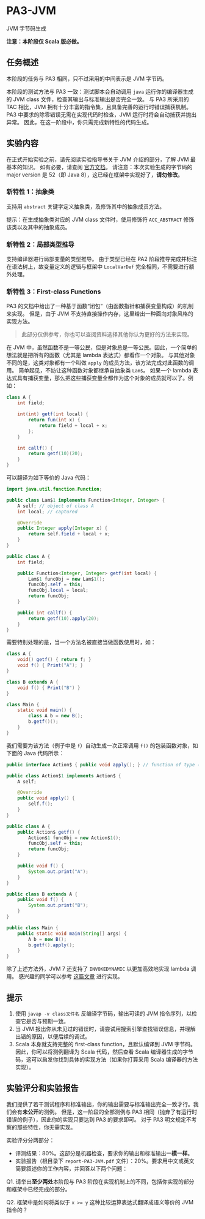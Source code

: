 # PA3-JVM

JVM 字节码生成

**注意：本阶段仅 Scala 版必做。**

## 任务概述

本阶段的任务与 PA3 相同，只不过采用的中间表示是 JVM 字节码。

本阶段的测试方法与 PA3 一致：测试脚本会自动调用 `java` 运行你的编译器生成的 JVM class 文件，检查其输出与标准输出是否完全一致。
与 PA3 所采用的 TAC 相比，JVM 拥有十分丰富的指令集，且具备完善的运行时错误捕获机制。
PA3 中要求的除零错误无需在实现代码时检查，JVM 运行时将会自动捕获并抛出异常。
因此，在这一阶段中，你只需完成新特性的代码生成。

## 实验内容

在正式开始实验之前，请先阅读实验指导书关于 JVM 介绍的部分，了解 JVM 最基本的知识。
如有必要，请查阅 [官方文档](https://docs.oracle.com/javase/specs/jvms/se8/html/)。
请注意：本次实验生成的字节码的 major version 是 52（即 Java 8），这已经在框架中实现好了，**请勿修改**。

### 新特性 1：抽象类

支持用 `abstract` 关键字定义抽象类，及修饰其中的抽象成员方法。

提示：在生成抽象类对应的 JVM class 文件时，使用修饰符 `ACC_ABSTRACT` 修饰该类以及其中的抽象成员。

### 新特性 2：局部类型推导

支持编译器进行局部变量的类型推导。
由于类型已经在 PA2 阶段推导完成并标注在语法树上，故变量定义的逻辑与框架中 `LocalVarDef` 完全相同，不需要进行额外处理。

### 新特性 3：First-class Functions

PA3 的文档中给出了一种基于函数“闭包”（由函数指针和捕获变量构成）的机制来实现。
但是，由于 JVM 不支持直接操作内存，这里给出一种面向对象风格的实现方法。

> 此部分仅供参考，你也可以查阅资料选择其他你认为更好的方法来实现。

在 JVM 中，虽然函数不是一等公民，但是对象总是一等公民。因此，一个简单的想法就是把所有的函数（尤其是 lambda 表达式）都看作一个对象。
与其他对象不同的是，这类对象都有一个叫做 `apply` 的成员方法，该方法完成对此函数的调用。
简单起见，不妨让这种函数对象都继承自抽象类 `Lam$`。
如果一个 lambda 表达式具有捕获变量，那么把这些捕获变量全都作为这个对象的成员就可以了。例如：

```java
class A {
    int field;

    int(int) getf(int local) {
        return fun(int x) {
            return field + local + x;
        };
    }

    int callf() {
        return getf(10)(20);
    }
}
```

可以翻译为如下等价的 Java 代码：

```java
import java.util.function.Function;

public class Lam$1 implements Function<Integer, Integer> {
    A self; // object of class A
    int local; // captured

    @Override
    public Integer apply(Integer x) {
        return self.field + local + x;
    }
}

public class A {
    int field;

    public Function<Integer, Integer> getf(int local) {
        Lam$1 funcObj = new Lam$1();
        funcObj.self = this;
        funcObj.local = local;
        return funcObj;
    }

    public int callf() {
        return getf(10).apply(20);
    }
}
```

需要特别处理的是，当一个方法名被直接当做函数使用时，如：

```java
class A {
    void() getf() { return f; }
    void f() { Print("A"); }
}

class B extends A {
    void f() { Print("B") }
}

class Main {
    static void main() {
        class A b = new B();
        b.getf()();
    }
}
```

我们需要为该方法（例子中是 `f`）自动生成一次正常调用 `f()` 的包装函数对象，如下面的 Java 代码所示：

```java
public interface Action$ { public void apply(); } // function of type () => void

public class Action$1 implements Action$ {
    A self;

    @Override
    public void apply() {
        self.f();
    }
}

public class A {
    public Action$ getf() {
        Action$1 funcObj = new Action$1();
        funcObj.self = this;
        return funcObj;
    }

    public void f() {
        System.out.print("A");
    }
}

public class B extends A {
    public void f() {
        System.out.print("B");
    }
}

public class Main {
    public static void main(String[] args) {
        A b = new B();
        b.getf().apply();
    }
}
```

除了上述方法外，JVM 7 还支持了 `INVOKEDYNAMIC` 以更加高效地实现 lambda 调用。
感兴趣的同学可以参考 [这篇文章](https://www.infoq.com/articles/Java-8-Lambdas-A-Peek-Under-the-Hood/) 进行实现。

## 提示

1. 使用 `javap -v class文件名` 反编译字节码，输出可读的 JVM 指令序列，以检查它是否与预期一致。
2. 当 JVM 报出你从未见过的错误时，请尝试用搜索引擎查找错误信息，并理解出错的原因，以便后续的调试。
3. Scala 本身就支持完整的 first-class function，且默认编译到 JVM 字节码。
因此，你可以将测例翻译为 Scala 代码，然后查看 Scala 编译器生成的字节码，这可以启发你找到具体的实现方法（如果你打算采用 Scala 编译器的方法实现）。

## 实验评分和实验报告

我们提供了若干测试程序和标准输出，你的输出需要与标准输出完全一致才行。我们会有**未公开**的测例。
但是，这一阶段的全部测例与 PA3 相同（抛弃了有运行时错误的例子），因此你的实现只要达到 PA3 的要求即可。
对于 PA3 明文规定不考察的那些特性，你无需实现。

实验评分分两部分：

- 评测结果：80%。这部分是机器检查，要求你的输出和标准输出**一模一样**。
- 实验报告（根目录下 `report-PA3-JVM.pdf` 文件）：20%。要求用中文或英文简要叙述你的工作内容，并回答以下两个问题：

Q1. 请举出**至少两处**本阶段与 PA3 阶段在实现机制上的不同，包括你实现的部分和框架中已经完成的部分。

Q2. 框架中是如何将类似于 `x >= y` 这种比较运算表达式翻译成语义等价的 JVM 指令的？
